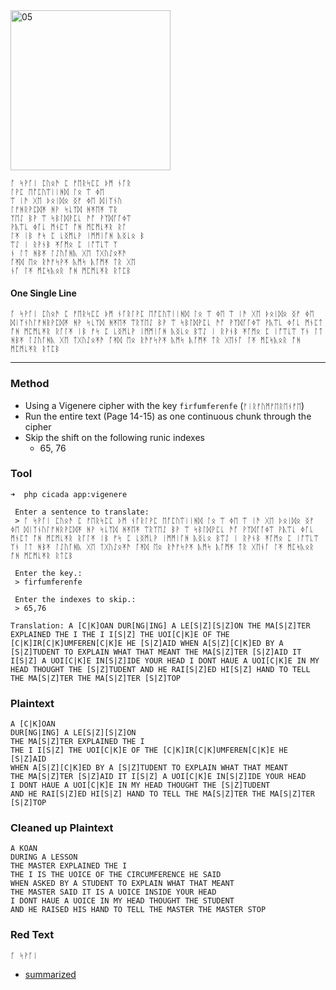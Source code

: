 <img src="https://github.com/iBotPeaches/cicada_3301/raw/master/liber_primus/14.jpg" width="256" alt="05">

```
ᚪ ᛋᚹᚪᛁ ᛈᚢᛟᚫ ᛈ ᚠᛖᚱᛋᛈᛈ ᚦᛗ ᚾᚪᚱ
ᛚᚹᛈ ᛖᚩᛈᚢᛠᛁᛁᚻᛞ ᛚᛟ ᛠ ᛄᛖ
ᛠ ᛁᚫ ᚷᛖ ᚦᛟᛁᛞᛟ ᛝᚠ ᛄᛖ ᛞᛁᛉᚾᚢ
ᛚᚠᚻᚱᚹᛈᛞᛡ ᚻᚹ ᛋᚳᛉᛞ ᚻᛡᛖᛡ ᛠᚱ
ᛉᛖᛇ ᛒᚹ ᛠ ᛋᛒᛚᛞᚹᛈᚳ ᚫᚩ ᚹᛉᛞᚪᚪᛄᛠ
ᚹᚣᛠᚳ ᛄᚪᚳ ᛗᚾᛈᛏ ᚩᚻ ᛗᛈᛗᚳᛡᚱ ᚱᚪ
ᛚᛡ ᛁᛒ ᚠᛋ ᛈ ᚳᛝᛗᚳᚹ ᛁᛗᛗᛁᚪᚻ ᚣᛝᚳᛟ ᛒ
ᛠᛇ ᛁ ᚱᚹᚾᛒ ᛡᚪᛗᛟ ᛈ ᛁᚩᛠᚳᛠ ᛉ
ᚾ ᛚᛏ ᚻᛒᛡ ᛚᛇᚢᚪᚻᚣ ᚷᛖ ᛏᚷᚢᛇᛟᛡᚫ
ᚪᛡᛞ ᛖᛟ ᚱᚫᚠᛋᚹᛡ ᚣᛗᛋ ᚣᚪᛗᛡ ᛏᚱ ᚷᛖ
ᚾᚪ ᛚᛡ ᛗᛈᛋᚣᛟᚱ ᚩᚻ ᛗᛈᛗᚳᛡᚱ ᚱᛏᛈᛒ
```

#### One Single Line

```
ᚪ ᛋᚹᚪᛁ ᛈᚢᛟᚫ ᛈ ᚠᛖᚱᛋᛈᛈ ᚦᛗ ᚾᚪᚱᛚᚹᛈ ᛖᚩᛈᚢᛠᛁᛁᚻᛞ ᛚᛟ ᛠ ᛄᛖ ᛠ ᛁᚫ ᚷᛖ ᚦᛟᛁᛞᛟ ᛝᚠ ᛄᛖ ᛞᛁᛉᚾᚢᛚᚠᚻᚱᚹᛈᛞᛡ ᚻᚹ ᛋᚳᛉᛞ ᚻᛡᛖᛡ ᛠᚱᛉᛖᛇ ᛒᚹ ᛠ ᛋᛒᛚᛞᚹᛈᚳ ᚫᚩ ᚹᛉᛞᚪᚪᛄᛠ ᚹᚣᛠᚳ ᛄᚪᚳ ᛗᚾᛈᛏ ᚩᚻ ᛗᛈᛗᚳᛡᚱ ᚱᚪᛚᛡ ᛁᛒ ᚠᛋ ᛈ ᚳᛝᛗᚳᚹ ᛁᛗᛗᛁᚪᚻ ᚣᛝᚳᛟ ᛒᛠᛇ ᛁ ᚱᚹᚾᛒ ᛡᚪᛗᛟ ᛈ ᛁᚩᛠᚳᛠ ᛉᚾ ᛚᛏ ᚻᛒᛡ ᛚᛇᚢᚪᚻᚣ ᚷᛖ ᛏᚷᚢᛇᛟᛡᚫ ᚪᛡᛞ ᛖᛟ ᚱᚫᚠᛋᚹᛡ ᚣᛗᛋ ᚣᚪᛗᛡ ᛏᚱ ᚷᛖᚾᚪ ᛚᛡ ᛗᛈᛋᚣᛟᚱ ᚩᚻ ᛗᛈᛗᚳᛡᚱ ᚱᛏᛈᛒ
```

---

### Method

* Using a Vigenere cipher with the key `firfumferenfe` (`ᚠᛁᚱᚠᚢᛗᚠᛖᚱᛖᚾᚠᛖ`)
* Run the entire text (Page 14-15) as one continuous chunk through the cipher
* Skip the shift on the following runic indexes
    * 65, 76

### Tool

```
➜  php cicada app:vigenere

 Enter a sentence to translate:
 > ᚪ ᛋᚹᚪᛁ ᛈᚢᛟᚫ ᛈ ᚠᛖᚱᛋᛈᛈ ᚦᛗ ᚾᚪᚱᛚᚹᛈ ᛖᚩᛈᚢᛠᛁᛁᚻᛞ ᛚᛟ ᛠ ᛄᛖ ᛠ ᛁᚫ ᚷᛖ ᚦᛟᛁᛞᛟ ᛝᚠ ᛄᛖ ᛞᛁᛉᚾᚢᛚᚠᚻᚱᚹᛈᛞᛡ ᚻᚹ ᛋᚳᛉᛞ ᚻᛡᛖᛡ ᛠᚱᛉᛖᛇ ᛒᚹ ᛠ ᛋᛒᛚᛞᚹᛈᚳ ᚫᚩ ᚹᛉᛞᚪᚪᛄᛠ ᚹᚣᛠᚳ ᛄᚪᚳ ᛗᚾᛈᛏ ᚩᚻ ᛗᛈᛗᚳᛡᚱ ᚱᚪᛚᛡ ᛁᛒ ᚠᛋ ᛈ ᚳᛝᛗᚳᚹ ᛁᛗᛗᛁᚪᚻ ᚣᛝᚳᛟ ᛒᛠᛇ ᛁ ᚱᚹᚾᛒ ᛡᚪᛗᛟ ᛈ ᛁᚩᛠᚳᛠ ᛉᚾ ᛚᛏ ᚻᛒᛡ ᛚᛇᚢᚪᚻᚣ ᚷᛖ ᛏᚷᚢᛇᛟᛡᚫ ᚪᛡᛞ ᛖᛟ ᚱᚫᚠᛋᚹᛡ ᚣᛗᛋ ᚣᚪᛗᛡ ᛏᚱ ᚷᛖᚾᚪ ᛚᛡ ᛗᛈᛋᚣᛟᚱ ᚩᚻ ᛗᛈᛗᚳᛡᚱ ᚱᛏᛈᛒ

 Enter the key.:
 > firfumferenfe

 Enter the indexes to skip.:
 > 65,76

Translation: A [C|K]OAN DUR[NG|ING] A LE[S|Z][S|Z]ON THE MA[S|Z]TER EXPLAINED THE I THE I I[S|Z] THE UOI[C|K]E OF THE [C|K]IR[C|K]UMFEREN[C|K]E HE [S|Z]AID WHEN A[S|Z][C|K]ED BY A [S|Z]TUDENT TO EXPLAIN WHAT THAT MEANT THE MA[S|Z]TER [S|Z]AID IT I[S|Z] A UOI[C|K]E IN[S|Z]IDE YOUR HEAD I DONT HAUE A UOI[C|K]E IN MY HEAD THOUGHT THE [S|Z]TUDENT AND HE RAI[S|Z]ED HI[S|Z] HAND TO TELL THE MA[S|Z]TER THE MA[S|Z]TER [S|Z]TOP
```

### Plaintext

```
A [C|K]OAN
DUR[NG|ING] A LE[S|Z][S|Z]ON
THE MA[S|Z]TER EXPLAINED THE I
THE I I[S|Z] THE UOI[C|K]E OF THE [C|K]IR[C|K]UMFEREN[C|K]E HE [S|Z]AID
WHEN A[S|Z][C|K]ED BY A [S|Z]TUDENT TO EXPLAIN WHAT THAT MEANT
THE MA[S|Z]TER [S|Z]AID IT I[S|Z] A UOI[C|K]E IN[S|Z]IDE YOUR HEAD
I DONT HAUE A UOI[C|K]E IN MY HEAD THOUGHT THE [S|Z]TUDENT
AND HE RAI[S|Z]ED HI[S|Z] HAND TO TELL THE MA[S|Z]TER THE MA[S|Z]TER [S|Z]TOP
```

### Cleaned up Plaintext

```
A KOAN
DURING A LESSON
THE MASTER EXPLAINED THE I
THE I IS THE UOICE OF THE CIRCUMFERENCE HE SAID
WHEN ASKED BY A STUDENT TO EXPLAIN WHAT THAT MEANT
THE MASTER SAID IT IS A UOICE INSIDE YOUR HEAD
I DONT HAUE A UOICE IN MY HEAD THOUGHT THE STUDENT
AND HE RAISED HIS HAND TO TELL THE MASTER THE MASTER STOP
```

### Red Text

```
ᚪ ᛋᚹᚪᛁ
```

* [summarized](../../other/A_Koan_Page14_15_16.md)
